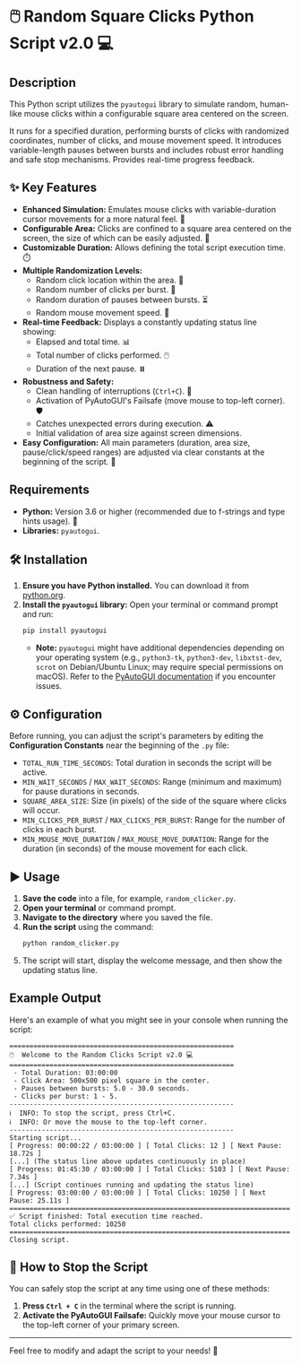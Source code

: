 # 🖱️ Random Square Clicks Python Script v2.0 💻

## Description

This Python script utilizes the `pyautogui` library to simulate random, human-like mouse clicks within a configurable square area centered on the screen.

It runs for a specified duration, performing bursts of clicks with randomized coordinates, number of clicks, and mouse movement speed. It introduces variable-length pauses between bursts and includes robust error handling and safe stop mechanisms. Provides real-time progress feedback.

## ✨ Key Features

* **Enhanced Simulation:** Emulates mouse clicks with variable-duration cursor movements for a more natural feel. 🎯
* **Configurable Area:** Clicks are confined to a square area centered on the screen, the size of which can be easily adjusted. 🔳
* **Customizable Duration:** Allows defining the total script execution time. ⏱️
* **Multiple Randomization Levels:**
    * Random click location within the area. 🎲
    * Random number of clicks per burst. 🔢
    * Random duration of pauses between bursts. ⏳
    * Random mouse movement speed. 💨
* **Real-time Feedback:** Displays a constantly updating status line showing:
    * Elapsed and total time. 📊
    * Total number of clicks performed. 🖱️
    * Duration of the next pause. ⏸️
* **Robustness and Safety:**
    * Clean handling of interruptions (`Ctrl+C`). 🛑
    * Activation of PyAutoGUI's Failsafe (move mouse to top-left corner). 🛡️
    * Catches unexpected errors during execution. ⚠️
    * Initial validation of area size against screen dimensions.
* **Easy Configuration:** All main parameters (duration, area size, pause/click/speed ranges) are adjusted via clear constants at the beginning of the script. 🔧

## Requirements

* **Python:** Version 3.6 or higher (recommended due to f-strings and type hints usage). 🐍
* **Libraries:** `pyautogui`.

## 🛠️ Installation

1.  **Ensure you have Python installed.** You can download it from [python.org](https://www.python.org/).
2.  **Install the `pyautogui` library:** Open your terminal or command prompt and run:
    ```bash
    pip install pyautogui
    ```
    * **Note:** `pyautogui` might have additional dependencies depending on your operating system (e.g., `python3-tk`, `python3-dev`, `libxtst-dev`, `scrot` on Debian/Ubuntu Linux; may require special permissions on macOS). Refer to the [PyAutoGUI documentation](https://pyautogui.readthedocs.io/en/latest/install.html) if you encounter issues.

## ⚙️ Configuration

Before running, you can adjust the script's parameters by editing the **Configuration Constants** near the beginning of the `.py` file:

* `TOTAL_RUN_TIME_SECONDS`: Total duration in seconds the script will be active.
* `MIN_WAIT_SECONDS` / `MAX_WAIT_SECONDS`: Range (minimum and maximum) for pause durations in seconds.
* `SQUARE_AREA_SIZE`: Size (in pixels) of the side of the square where clicks will occur.
* `MIN_CLICKS_PER_BURST` / `MAX_CLICKS_PER_BURST`: Range for the number of clicks in each burst.
* `MIN_MOUSE_MOVE_DURATION` / `MAX_MOUSE_MOVE_DURATION`: Range for the duration (in seconds) of the mouse movement for each click.

## ▶️ Usage

1.  **Save the code** into a file, for example, `random_clicker.py`.
2.  **Open your terminal** or command prompt.
3.  **Navigate to the directory** where you saved the file.
4.  **Run the script** using the command:
    ```bash
    python random_clicker.py
    ```
5.  The script will start, display the welcome message, and then show the updating status line.

## Example Output

Here's an example of what you might see in your console when running the script:

```text
========================================================
🖱️  Welcome to the Random Clicks Script v2.0 💻
========================================================
 - Total Duration: 03:00:00
 - Click Area: 500x500 pixel square in the center.
 - Pauses between bursts: 5.0 - 30.0 seconds.
 - Clicks per burst: 1 - 5.
--------------------------------------------------------
ℹ️  INFO: To stop the script, press Ctrl+C.
ℹ️  INFO: Or move the mouse to the top-left corner.
--------------------------------------------------------
Starting script...
[ Progress: 00:00:22 / 03:00:00 ] [ Total Clicks: 12 ] [ Next Pause: 18.72s ]          
[...] (The status line above updates continuously in place)
[ Progress: 01:45:30 / 03:00:00 ] [ Total Clicks: 5103 ] [ Next Pause: 7.34s ]        
[...] (Script continues running and updating the status line)
[ Progress: 03:00:00 / 03:00:00 ] [ Total Clicks: 10250 ] [ Next Pause: 25.11s ]       
======================================================================
✅ Script finished: Total execution time reached.
Total clicks performed: 10250
======================================================================
Closing script.
```

## 🛑 How to Stop the Script

You can safely stop the script at any time using one of these methods:

1.  **Press `Ctrl + C`** in the terminal where the script is running.
2.  **Activate the PyAutoGUI Failsafe:** Quickly move your mouse cursor to the top-left corner of your primary screen.

---

Feel free to modify and adapt the script to your needs! 🚀